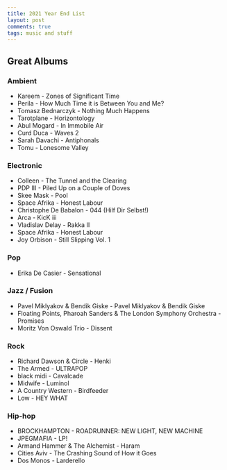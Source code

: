 ```yaml
---
title: 2021 Year End List
layout: post
comments: true
tags: music and stuff
---
```


## Great Albums

### Ambient

- Kareem - Zones of Significant Time
- Perila - How Much Time it is Between You and Me?
- Tomasz Bednarczyk - Nothing Much Happens
- Tarotplane - Horizontology
- Abul Mogard - In Immobile Air
- Curd Duca - Waves 2
- Sarah Davachi - Antiphonals
- Tomu - Lonesome Valley

### Electronic

- Colleen - The Tunnel and the Clearing
- PDP III - Piled Up on a Couple of Doves
- Skee Mask - Pool
- Space Afrika - Honest Labour
- Christophe De Babalon - 044 (Hilf Dir Selbst!)
- Arca - KicK iii
- Vladislav Delay - Rakka II
- Space Afrika - Honest Labour
- Joy Orbison - Still Slipping Vol. 1

### Pop

- Erika De Casier - Sensational

### Jazz / Fusion

- Pavel Miklyakov & Bendik Giske - Pavel Miklyakov & Bendik Giske
- Floating Points, Pharoah Sanders & The London Symphony Orchestra - Promises
- Moritz Von Oswald Trio - Dissent

### Rock

- Richard Dawson & Circle - Henki
- The Armed - ULTRAPOP
- black midi - Cavalcade
- Midwife - Luminol
- A Country Western - Birdfeeder
- Low - HEY WHAT

### Hip-hop

- BROCKHAMPTON - ROADRUNNER: NEW LIGHT, NEW MACHINE
- JPEGMAFIA - LP!
- Armand Hammer & The Alchemist - Haram
- Cities Aviv - The Crashing Sound of How it Goes
- Dos Monos - Larderello
